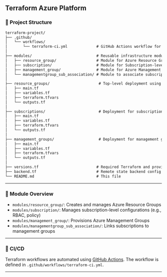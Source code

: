 ## Terraform Azure Platform
### 📁 Project Structure

```markdown
terraform-project/
├── .github/
│   └── workflows/
│       └── terraform-ci.yml             # GitHub Actions workflow for CI/CD
│
├── modules/                             # Reusable infrastructure modules
│   ├── resource_group/                  # Module for Azure Resource Group
│   ├── subscription/                    # Module for Subscription-level resources
│   ├── management_group/                # Module for Azure Management Group
│   └── managementgroup_sub_association/ # Module to associate subscription to MG
│
├── resource_groups/                      # Top-level deployment using RG module
│   ├── main.tf
│   ├── variables.tf
│   ├── terraform.tfvars
│   └── outputs.tf
│
├── subscriptions/                        # Deployment for subscription config
│   ├── main.tf
│   ├── variables.tf
│   ├── terraform.tfvars
│   └── outputs.tf
│
├── management_groups/                    # Deployment for management groups and associations
│   ├── main.tf
│   ├── variables.tf
│   ├── terraform.tfvars
│   └── outputs.tf
│
├── versions.tf                          # Required Terraform and provider versions
├── backend.tf                           # Remote state backend config
└── README.md                            # This file
```

---

### 🧭 Module Overview

* `modules/resource_group/`: Creates and manages Azure Resource Groups
* `modules/subscription/`: Manages subscription-level configurations (e.g., RBAC, policy)
* `modules/management_group/`: Provisions Azure Management Groups
* `modules/managementgroup_sub_association/`: Links subscriptions to management groups

---

### 🔧 CI/CD

Terraform workflows are automated using [GitHub Actions](https://github.com/features/actions). The workflow is defined in `.github/workflows/terraform-ci.yml`.

---